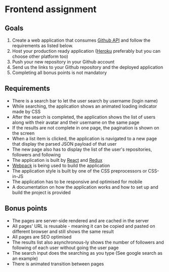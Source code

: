 # Frontend assignment

## Goals
1. Create a web application that consumes [Github API](https://developer.github.com/v3/) and follow the requirements as listed below.
2. Host your production ready application ([Heroku](http://heroku.com) preferably but you can choose other platform too)
3. Push your new repository in your Github account
4. Send us the links to your Github repository and the deployed application
5. Completing all bonus points is not mandatory
 
## Requirements
- There is a search bar to let the user search by username (login name)
- While searching, the application shows an animated loading indicator made by CSS 
- After the search is completed, the application shows the list of users along with their avatar and their username on the same page
- If the results are not complete in one page, the pagination is shown on the screen
- When a list item is clicked, the application is navigated to a new page that display the parsed JSON payload of that user
- The new page also has to display the list of the user's repositories, followers and following
- The application is built by [React](https://github.com/facebook/react) and [Redux](https://github.com/reactjs/redux)
- [Webpack](https://github.com/webpack/webpack) is being used to build the application
- The application style is built by one of the CSS preprocessors or CSS-in-JS
- The application has to be responsive and optimised for mobile
- A documentation on how the application works and how to set up and build the project is provided
 
## Bonus points 
- The pages are server-side rendered and are cached in the server
- All pages' URL is reusable - meaning it can be copied and pasted on different browser and still shows the same result
- All pages are SEO optimised
- The results list also asynchronous-ly shows the number of followers and following of each user without going the user page
- The search input does the searching as you type (See google search as an example)
- There is animated transition between pages
